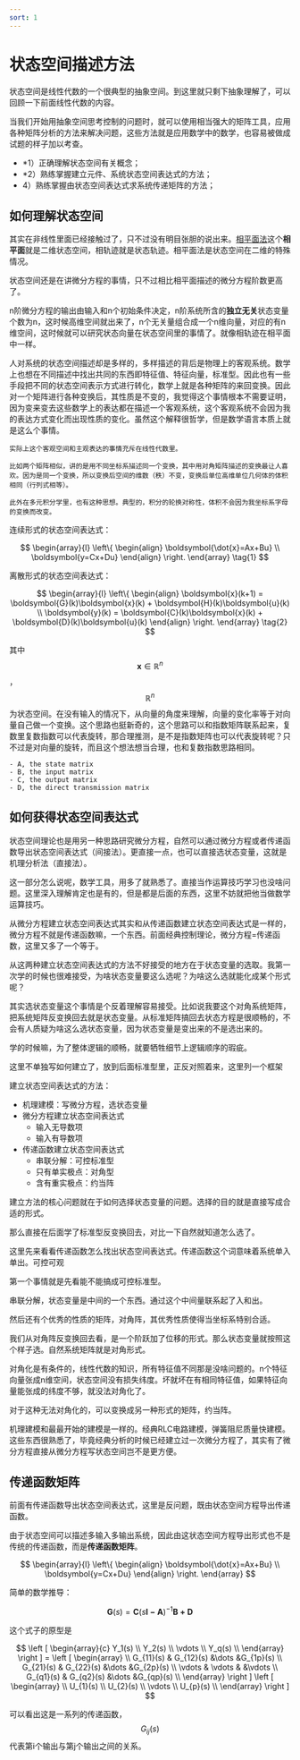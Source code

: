 ```yaml
---
sort: 1
---
```

# 状态空间描述方法

状态空间是线性代数的一个很典型的抽象空间。到这里就只剩下抽象理解了，可以回顾一下前面线性代数的内容。

当我们开始用抽象空间思考控制的问题时，就可以使用相当强大的矩阵工具，应用各种矩阵分析的方法来解决问题，这些方法就是应用数学中的数学，也容易被做成试题的样子加以考查。

- *1）正确理解状态空间有关概念；
- *2）熟练掌握建立元件、系统状态空间表达式的方法；
- 4）熟练掌握由状态空间表达式求系统传递矩阵的方法；

## 如何理解状态空间

其实在非线性里面已经接触过了，只不过没有明目张胆的说出来。[相平面法](../chapter3/1%E7%9B%B8%E5%B9%B3%E9%9D%A2.md)这个**相平面**就是二维状态空间，相轨迹就是状态轨迹。相平面法是状态空间在二维的特殊情况。

状态空间还是在讲微分方程的事情，只不过相比相平面描述的微分方程阶数更高了。

n阶微分方程的输出由输入和n个初始条件决定，n阶系统所含的**独立无关**状态变量个数为n，这时候高维空间就出来了，n个无关量组合成一个n维向量，对应的有n维空间，这时候就可以研究状态向量在状态空间里的事情了。就像相轨迹在相平面中一样。

人对系统的状态空间描述却是多样的，多样描述的背后是物理上的客观系统。数学上也想在不同描述中找出共同的东西即特征值、特征向量，标准型。因此也有一些手段把不同的状态空间表示方式进行转化，数学上就是各种矩阵的来回变换。因此对一个矩阵进行各种变换后，其性质是不变的，我觉得这个事情根本不需要证明，因为变来变去这些数学上的表达都在描述一个客观系统，这个客观系统不会因为我的表达方式变化而出现性质的变化。虽然这个解释很哲学，但是数学语言本质上就是这么个事情。

```tip
实际上这个客观空间和主观表达的事情充斥在线性代数里。

比如两个矩阵相似，讲的是用不同坐标系描述同一个变换，其中用对角矩阵描述的变换最让人喜欢。因为是同一个变换，所以变换后空间的维数（秩）不变，变换后单位高维单位几何体的体积相同（行列式相等）。

此外在多元积分学里，也有这种思想。典型的，积分的轮换对称性，体积不会因为我坐标系字母的变换而改变。
```

连续形式的状态空间表达式：

$$
\begin{array}{l}
    \left\{
        \begin{align}
            \boldsymbol{\dot{x}=Ax+Bu} \\
            \boldsymbol{y=Cx+Du}
        \end{align}
    \right.
\end{array} 
\tag{1}
$$

离散形式的状态空间表达式：

$$
\begin{array}{l}
    \left\{
        \begin{align}
            \boldsymbol{x}(k+1) = \boldsymbol{G}(k)\boldsymbol{x}(k) + \boldsymbol{H}(k)\boldsymbol{u}(k) \\
            \boldsymbol{y}(k) = \boldsymbol{C}(k)\boldsymbol{x}(k) + \boldsymbol{D}(k)\boldsymbol{u}(k)
        \end{align}
    \right.
\end{array} 
\tag{2}
$$

其中 $$ \boldsymbol{x} \in \mathbb{R}^n $$ ， $$ \mathbb{R}^n $$ 为状态空间。在没有输入的情况下，从向量的角度来理解，向量的变化率等于对向量自己做一个变换。这个思路也挺新奇的，这个思路可以和指数矩阵联系起来，复数里复数指数可以代表旋转，那合理推测，是不是指数矩阵也可以代表旋转呢？只不过是对向量的旋转，而且这个想法想当合理，也和复数指数思路相同。

```tip
- A, the state matrix
- B, the input matrix
- C, the output matrix
- D, the direct transmission matrix
```

## 如何获得状态空间表达式

状态空间理论也是用另一种思路研究微分方程，自然可以通过微分方程或者传递函数导出状态空间表达式（间接法）。更直接一点，也可以直接选状态变量，这就是机理分析法（直接法）。

这一部分怎么说呢，数学工具，用多了就熟悉了。直接当作运算技巧学习也没啥问题。这里深入理解肯定也是有的，但是都是后面的东西，这里不妨就把他当做数学运算技巧。

从微分方程建立状态空间表达式其实和从传递函数建立状态空间表达式是一样的，微分方程不就是传递函数嘛，一个东西。前面经典控制理论，微分方程=传递函数，这里又多了一个等于。

从这两种建立状态空间表达式的方法不好接受的地方在于状态变量的选取。我第一次学的时候也很难接受，为啥状态变量要这么选呢？为啥这么选就能化成某个形式呢？

其实选状态变量这个事情是个反着理解容易接受。比如说我要这个对角系统矩阵，把系统矩阵反变换回去就是状态变量。从标准矩阵搞回去状态方程是很顺畅的，不会有人质疑为啥这么选状态变量，因为状态变量是变出来的不是选出来的。

学的时候嘛，为了整体逻辑的顺畅，就要牺牲细节上逻辑顺序的瑕疵。

这里不单独写如何建立了，放到后面标准型里，正反对照着来，这里列一个框架

建立状态空间表达式的方法：

- 机理建模：写微分方程，选状态变量
- 微分方程建立状态空间表达式
    - 输入无导数项
    - 输入有导数项
- 传递函数建立状态空间表达式
    - 串联分解：可控标准型
    - 只有单实极点：对角型
    - 含有重实极点：约当阵

建立方法的核心问题就在于如何选择状态变量的问题。选择的目的就是直接写成合适的形式。

那么直接在后面学了标准型反变换回去，对比一下自然就知道怎么选了。

这里先来看看传递函数怎么找出状态空间表达式。传递函数这个词意味着系统单入单出。可控可观

第一个事情就是先看能不能搞成可控标准型。

串联分解，状态变量是中间的一个东西。通过这个中间量联系起了入和出。

然后还有个优秀的性质的矩阵，对角阵，其优秀性质使得当坐标系特别合适。

我们从对角阵反变换回去看，是一个阶跃加了位移的形式。那么状态变量就按照这个样子选。自然系统矩阵就是对角形式。


对角化是有条件的，线性代数的知识，所有特征值不同那是没啥问题的。n个特征向量张成n维空间，状态空间没有损失纬度。坏就坏在有相同特征值，如果特征向量能张成的纬度不够，就没法对角化了。

对于这种无法对角化的，可以变换成另一种形式的矩阵，约当阵。

机理建模和最最开始的建模是一样的。经典RLC电路建模，弹簧阻尼质量快建模。这些东西很熟悉了，毕竟经典分析的时候已经建立过一次微分方程了，其实有了微分方程直接从微分方程写状态空间岂不是更方便。

## 传递函数矩阵

前面有传递函数导出状态空间表达式，这里是反问题，既由状态空间方程导出传递函数。

由于状态空间可以描述多输入多输出系统，因此由这状态空间方程导出形式也不是传统的传递函数，而是**传递函数矩阵**。

$$
\begin{array}{l}
    \left\{
        \begin{align}
            \boldsymbol{\dot{x}=Ax+Bu} \\
            \boldsymbol{y=Cx+Du}
        \end{align}
    \right.
\end{array}
$$

简单的数学推导：

$$ \boldsymbol{G}(s) = \boldsymbol{C}(s\boldsymbol{I-A})^{-1}\boldsymbol{B + D} $$

这个式子的原型是

$$
\left [ \begin{array}{c}
Y_1(s) \\
Y_2(s) \\ 
\vdots \\ 
Y_q(s) \\ 
\end{array} \right ] =
\left [ \begin{array}   \\
G_{11}(s)  & G_{12}(s)  &\dots  &G_{1p}(s) \\ 
G_{21}(s)  & G_{22}(s)  &\dots  &G_{2p}(s) \\   
\vdots     & \vdots     &       &\vdots    \\ 
G_{q1}(s)  & G_{q2}(s)  &\dots  &G_{qp}(s) \\ 
\end{array} \right ] 
\left [ \begin{array}   \\
U_{1}(s)  \\ 
U_{2}(s)  \\  
\vdots     \\ 
U_{p}(s)  \\
\end{array} \right ] 
$$

可以看出这是一系列的传递函数，$$ G_{ij}(s) $$代表第i个输出与第j个输出之间的关系。



